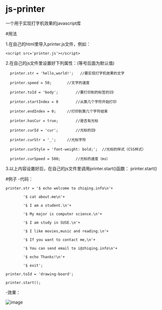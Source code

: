 # js-printer
一个用于实现打字机效果的javascript库

#用法

1.在自己的html里导入printer.js文件，例如：  

	<script src='printer.js'></script>

2.在自己的js文件里设置好下列属性：(等号后面为默认值)

      printer.str = 'hello,world!';   //要实现打字机效果的文字

      printer.speed = 50;		//文字的速度

      printer.toId = 'body';		//要打印到的标签的ID

      printer.startIndex = 0		//从第几个字符开始打印

      printer.endIndex = 0;		//打印到第几个字符结束

      printer.hasCur = true;		//是否有光标

      printer.curId = 'cur';		//光标的ID

      printer.curStr = '_';		//光标字符

      printer.curStyle = 'font-weight: bold;';	//光标的样式（CSS样式）

      printer.curSpeed = 500;		//光标的速度（ms）
      
3.以上内容设置好后，在自己的js文件里调用printer.start()函数：
	printer.start()

#例子
-代码：

	printer.str = '$ echo welcome to zhiqing.info\n'+
	
			'$ cat about.me\n'+
			
			'$ I am a student.\n'+
			
			'$ My major is computer science.\n'+
			
			'$ I am study in SUSE.\n'+
			
			'$ I like movies,music and reading.\n'+
			
			'$ If you want to contact me,\n'+
			
			'$ You can send email to i@zhiqing.info\n'+
			
			'$ echo Thanks!\n'+
			
			'$ exit';
			
	printer.toId = 'drawing-board';

	printer.start();


-效果：

![image](http://zhiqing.info/images/GIF.gif)
